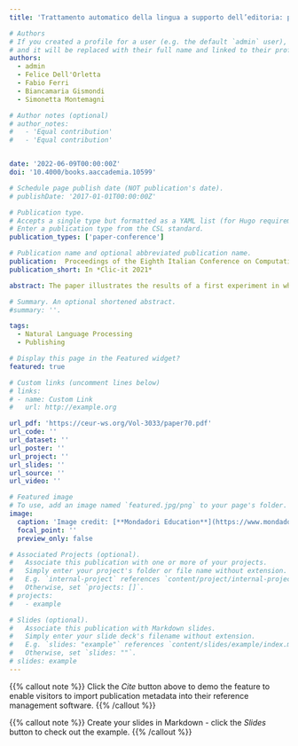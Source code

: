 ```yaml
---
title: 'Trattamento automatico della lingua a supporto dell’editoria: primi esperimenti con il Devoto-Oli Junior'

# Authors
# If you created a profile for a user (e.g. the default `admin` user), write the username (folder name) here
# and it will be replaced with their full name and linked to their profile.
authors:
  - admin
  - Felice Dell'Orletta
  - Fabio Ferri
  - Biancamaria Gismondi
  - Simonetta Montemagni

# Author notes (optional)
# author_notes:
#   - 'Equal contribution'
#   - 'Equal contribution'


date: '2022-06-09T00:00:00Z'
doi: '10.4000/books.aaccademia.10599'

# Schedule page publish date (NOT publication's date).
# publishDate: '2017-01-01T00:00:00Z'

# Publication type.
# Accepts a single type but formatted as a YAML list (for Hugo requirements).
# Enter a publication type from the CSL standard.
publication_types: ['paper-conference']

# Publication name and optional abbreviated publication name.
publication:  Proceedings of the Eighth Italian Conference on Computational Linguistics
publication_short: In *Clic-it 2021*

abstract: The paper illustrates the results of a first experiment in which Natural Language Processing was used to support the revision of a children’s dictionary, in particular for what concerns style and wording of definitions and the enrichment of the list of lemmas. The results achieved are promising and demonstrate the potential of a synergy to be strengthened in the publishing sector.

# Summary. An optional shortened abstract.
#summary: ''.

tags:
  - Natural Language Processing
  - Publishing

# Display this page in the Featured widget?
featured: true

# Custom links (uncomment lines below)
# links:
# - name: Custom Link
#   url: http://example.org

url_pdf: 'https://ceur-ws.org/Vol-3033/paper70.pdf'
url_code: ''
url_dataset: ''
url_poster: ''
url_project: ''
url_slides: ''
url_source: ''
url_video: ''

# Featured image
# To use, add an image named `featured.jpg/png` to your page's folder.
image:
  caption: 'Image credit: [**Mondadori Education**](https://www.mondadorieducation.it/catalogo/devoto-oli-junior-0057009/)'
  focal_point: ''
  preview_only: false

# Associated Projects (optional).
#   Associate this publication with one or more of your projects.
#   Simply enter your project's folder or file name without extension.
#   E.g. `internal-project` references `content/project/internal-project/index.md`.
#   Otherwise, set `projects: []`.
# projects:
#   - example

# Slides (optional).
#   Associate this publication with Markdown slides.
#   Simply enter your slide deck's filename without extension.
#   E.g. `slides: "example"` references `content/slides/example/index.md`.
#   Otherwise, set `slides: ""`.
# slides: example
---
```


{{% callout note %}}
Click the _Cite_ button above to demo the feature to enable visitors to import publication metadata into their reference management software.
{{% /callout %}}

{{% callout note %}}
Create your slides in Markdown - click the _Slides_ button to check out the example.
{{% /callout %}}

<!-- Add the publication's **full text** or **supplementary notes** here. You can use rich formatting such as including [code, math, and images](https://docs.hugoblox.com/content/writing-markdown-latex/). -->
